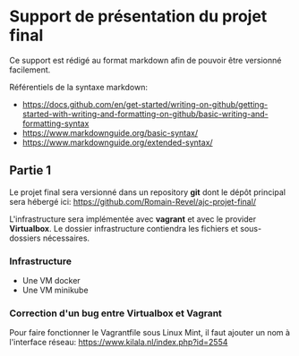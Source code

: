 # Support de présentation du projet final

Ce support est rédigé au format markdown afin de pouvoir être versionné facilement.

Référentiels de la syntaxe markdown:

- <https://docs.github.com/en/get-started/writing-on-github/getting-started-with-writing-and-formatting-on-github/basic-writing-and-formatting-syntax>
- <https://www.markdownguide.org/basic-syntax/>
- <https://www.markdownguide.org/extended-syntax/>

## Partie 1

Le projet final sera versionné dans un repository **git** dont le dépôt principal sera hébergé ici:
<https://github.com/Romain-Revel/ajc-projet-final/>

L'infrastructure sera implémentée avec **vagrant** et avec le provider **Virtualbox**.
Le dossier infrastructure contiendra les fichiers et sous-dossiers nécessaires.

### Infrastructure

- Une VM docker
- Une VM minikube

### Correction d'un bug entre Virtualbox et Vagrant

Pour faire fonctionner le Vagrantfile sous Linux Mint, il faut ajouter un nom à l'interface réseau:
<https://www.kilala.nl/index.php?id=2554>
